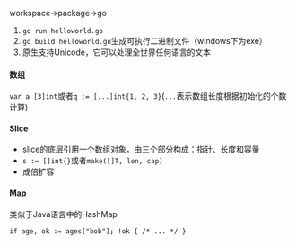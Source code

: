 workspace->package->go



1. `go run helloworld.go`
2. `go build helloworld.go`生成可执行二进制文件（windows下为exe）
3. 原生支持Unicode，它可以处理全世界任何语言的文本

#### 数组

`var a [3]int`或者`q := [...]int{1, 2, 3}`(`...`表示数组长度根据初始化的个数计算)

#### Slice

- slice的底层引用一个数组对象，由三个部分构成：指针、长度和容量
- `s := []int{}`或者`make([]T, len, cap)`
- 成倍扩容

#### Map

类似于Java语言中的HashMap

`if age, ok := ages["bob"]; !ok { /* ... */ }`